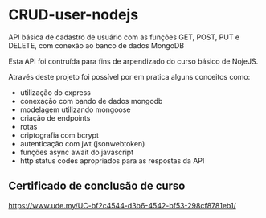 # CRUD-user-nodejs

API básica de cadastro de usuário com as funções GET, POST, PUT e DELETE, com conexão ao banco de dados MongoDB

Esta API foi contruída para fins de arpendizado do curso básico de NojeJS.

Através deste projeto foi possível por em pratica alguns conceitos como:
- utilização do express
- conexação com bando de dados mongodb
- modelagem utilizando mongoose
- criação de endpoints
- rotas
- criptografia com bcrypt
- autenticação com jwt (jsonwebtoken)
- funções async await do javascript
- http status codes apropriados para as respostas da API

## Certificado de conclusão de curso ##
https://www.ude.my/UC-bf2c4544-d3b6-4542-bf53-298cf8781eb1/
